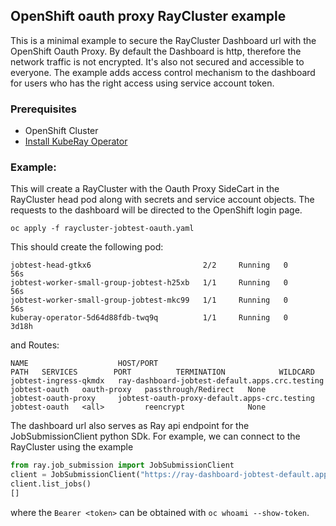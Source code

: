 ## OpenShift oauth proxy RayCluster example
This is a minimal example to secure the RayCluster Dashboard url with the OpenShift Oauth Proxy. By default the Dashboard is http, therefore the network traffic is not encrypted. It's also not secured and accessible to everyone. The example adds access control mechanism to the dashboard for users who has the right access using service account token.

### Prerequisites
- OpenShift Cluster
- [Install KubeRay Operator](https://github.com/ray-project/kuberay#helm-charts)

### Example:
This will create a RayCluster with the Oauth Proxy SideCart in the RayCluster head pod along with secrets and service account objects. The requests to the dashboard will be directed to the OpenShift login page.
```shell
oc apply -f raycluster-jobtest-oauth.yaml
```
This should create the following pod:
```
jobtest-head-gtkx6                         2/2     Running   0              56s
jobtest-worker-small-group-jobtest-h25xb   1/1     Running   0              56s
jobtest-worker-small-group-jobtest-mkc99   1/1     Running   0              56s
kuberay-operator-5d64d88fdb-twq9q          1/1     Running   0              3d18h
```
and Routes:
```
NAME                    HOST/PORT                                        PATH   SERVICES        PORT          TERMINATION            WILDCARD
jobtest-ingress-qkmdx   ray-dashboard-jobtest-default.apps.crc.testing          jobtest-oauth   oauth-proxy   passthrough/Redirect   None
jobtest-oauth-proxy     jobtest-oauth-proxy-default.apps-crc.testing            jobtest-oauth   <all>         reencrypt              None
```

The dashboard url also serves as Ray api endpoint for the JobSubmissionClient python SDk. For example, we can connect to the RayCluster using the example
```python
from ray.job_submission import JobSubmissionClient
client = JobSubmissionClient("https://ray-dashboard-jobtest-default.apps.crc.testing", verify=False, headers={"Authorization":"Bearer sha256~kp3yg44clTWuzI0dTnhU5LEoN_eE7KSJwHh6ouVImQM"})
client.list_jobs()
[]
```
where the `Bearer <token>` can be obtained with `oc whoami --show-token`.

